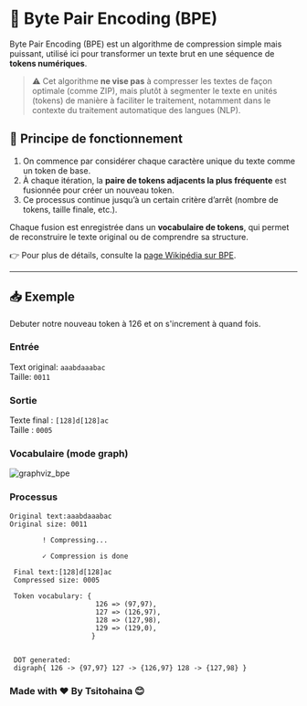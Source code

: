# 🔡 Byte Pair Encoding (BPE)

Byte Pair Encoding (BPE) est un algorithme de compression simple mais puissant, utilisé ici pour transformer un texte brut en une séquence de **tokens numériques**.

> ⚠️ Cet algorithme **ne vise pas** à compresser les textes de façon optimale (comme ZIP), mais plutôt à segmenter le texte en unités (tokens) de manière à faciliter le traitement, notamment dans le contexte du traitement automatique des langues (NLP).

## 🧠 Principe de fonctionnement

1. On commence par considérer chaque caractère unique du texte comme un token de base.
2. À chaque itération, la **paire de tokens adjacents la plus fréquente** est fusionnée pour créer un nouveau token.
3. Ce processus continue jusqu’à un certain critère d’arrêt (nombre de tokens, taille finale, etc.).

Chaque fusion est enregistrée dans un **vocabulaire de tokens**, qui permet de reconstruire le texte original ou de comprendre sa structure.

👉 Pour plus de détails, consulte la [page Wikipédia sur BPE](https://fr.wikipedia.org/wiki/Byte_pair_encoding).

---

## 📥 Exemple

Debuter notre nouveau token à 126 et on s'increment à quand fois.

### Entrée

Text original: `aaabdaaabac`    
Taille: `0011`    

### Sortie

Texte final : `[128]d[128]ac`     
Taille : `0005`

### Vocabulaire (mode graph)

![graphviz_bpe](https://github.com/user-attachments/assets/2c06cfef-48ec-4667-be70-8300f4f285db)


### Processus

```shell
Original text:aaabdaaabac
Original size: 0011

        ! Compressing...

        ✓ Compression is done

 Final text:[128]d[128]ac
 Compressed size: 0005

 Token vocabulary: {
                     126 => (97,97),
                     127 => (126,97),
                     128 => (127,98),
                     129 => (129,0),
                    }


 DOT generated: 
 digraph{ 126 -> {97,97} 127 -> {126,97} 128 -> {127,98} }

```


### Made with ❤️ By **Tsitohaina** 😊
